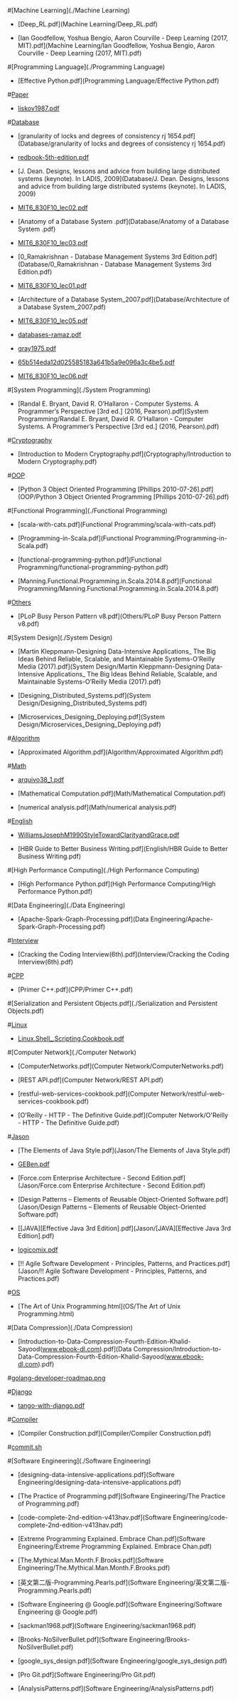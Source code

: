 #[Machine Learning](./Machine Learning)

- [Deep_RL.pdf](Machine Learning/Deep_RL.pdf)

- [Ian Goodfellow, Yoshua Bengio, Aaron Courville - Deep Learning (2017, MIT).pdf](Machine Learning/Ian Goodfellow, Yoshua Bengio, Aaron Courville - Deep Learning (2017, MIT).pdf)

#[Programming Language](./Programming Language)

- [Effective Python.pdf](Programming Language/Effective Python.pdf)

#[Paper](./Paper)

- [liskov1987.pdf](Paper/liskov1987.pdf)

#[Database](./Database)

- [granularity of locks and degrees of consistency rj 1654.pdf](Database/granularity of locks and degrees of consistency rj 1654.pdf)

- [redbook-5th-edition.pdf](Database/redbook-5th-edition.pdf)

- [J. Dean. Designs, lessons and advice from building large distributed systems (keynote). In LADIS, 2009](Database/J. Dean. Designs, lessons and advice from building large distributed systems (keynote). In LADIS, 2009)

- [MIT6_830F10_lec02.pdf](Database/MIT6_830F10_lec02.pdf)

- [Anatomy of a Database System .pdf](Database/Anatomy of a Database System .pdf)

- [MIT6_830F10_lec03.pdf](Database/MIT6_830F10_lec03.pdf)

- [0_Ramakrishnan - Database Management Systems 3rd Edition.pdf](Database/0_Ramakrishnan - Database Management Systems 3rd Edition.pdf)

- [MIT6_830F10_lec01.pdf](Database/MIT6_830F10_lec01.pdf)

- [Architecture of a Database System_2007.pdf](Database/Architecture of a Database System_2007.pdf)

- [MIT6_830F10_lec05.pdf](Database/MIT6_830F10_lec05.pdf)

- [databases-ramaz.pdf](Database/databases-ramaz.pdf)

- [gray1975.pdf](Database/gray1975.pdf)

- [65b514eda12d025585183a641b5a9e096a3c4be5.pdf](Database/65b514eda12d025585183a641b5a9e096a3c4be5.pdf)

- [MIT6_830F10_lec06.pdf](Database/MIT6_830F10_lec06.pdf)

#[System Programming](./System Programming)

- [Randal E. Bryant, David R. O’Hallaron - Computer Systems. A Programmer’s Perspective [3rd ed.] (2016, Pearson).pdf](System Programming/Randal E. Bryant, David R. O’Hallaron - Computer Systems. A Programmer’s Perspective [3rd ed.] (2016, Pearson).pdf)

#[Cryptography](./Cryptography)

- [Introduction to Modern Cryptography.pdf](Cryptography/Introduction to Modern Cryptography.pdf)

#[OOP](./OOP)

- [Python 3 Object Oriented Programming [Phillips 2010-07-26].pdf](OOP/Python 3 Object Oriented Programming [Phillips 2010-07-26].pdf)

#[Functional Programming](./Functional Programming)

- [scala-with-cats.pdf](Functional Programming/scala-with-cats.pdf)

- [Programming-in-Scala.pdf](Functional Programming/Programming-in-Scala.pdf)

- [functional-programming-python.pdf](Functional Programming/functional-programming-python.pdf)

- [Manning.Functional.Programming.in.Scala.2014.8.pdf](Functional Programming/Manning.Functional.Programming.in.Scala.2014.8.pdf)

#[Others](./Others)

- [PLoP Busy Person Pattern v8.pdf](Others/PLoP Busy Person Pattern v8.pdf)

#[System Design](./System Design)

- [Martin Kleppmann-Designing Data-Intensive Applications_ The Big Ideas Behind Reliable, Scalable, and Maintainable Systems-O’Reilly Media (2017).pdf](System Design/Martin Kleppmann-Designing Data-Intensive Applications_ The Big Ideas Behind Reliable, Scalable, and Maintainable Systems-O’Reilly Media (2017).pdf)

- [Designing_Distributed_Systems.pdf](System Design/Designing_Distributed_Systems.pdf)

- [Microservices_Designing_Deploying.pdf](System Design/Microservices_Designing_Deploying.pdf)

#[Algorithm](./Algorithm)

- [Approximated Algorithm.pdf](Algorithm/Approximated Algorithm.pdf)

#[Math](./Math)

- [arquivo38_1.pdf](Math/arquivo38_1.pdf)

- [Mathematical Computation.pdf](Math/Mathematical Computation.pdf)

- [numerical analysis.pdf](Math/numerical analysis.pdf)

#[English](./English)

- [WilliamsJosephM1990StyleTowardClarityandGrace.pdf](English/WilliamsJosephM1990StyleTowardClarityandGrace.pdf)

- [HBR Guide to Better Business Writing.pdf](English/HBR Guide to Better Business Writing.pdf)

#[High Performance Computing](./High Performance Computing)

- [High Performance Python.pdf](High Performance Computing/High Performance Python.pdf)

#[Data Engineering](./Data Engineering)

- [Apache-Spark-Graph-Processing.pdf](Data Engineering/Apache-Spark-Graph-Processing.pdf)

#[Interview](./Interview)

- [Cracking the Coding Interview(6th).pdf](Interview/Cracking the Coding Interview(6th).pdf)

#[CPP](./CPP)

- [Primer C++.pdf](CPP/Primer C++.pdf)

#[Serialization and Persistent Objects.pdf](./Serialization and Persistent Objects.pdf)

#[Linux](./Linux)

- [Linux.Shell_.Scripting.Cookbook.pdf](Linux/Linux.Shell_.Scripting.Cookbook.pdf)

#[Computer Network](./Computer Network)

- [ComputerNetworks.pdf](Computer Network/ComputerNetworks.pdf)

- [REST API.pdf](Computer Network/REST API.pdf)

- [restful-web-services-cookbook.pdf](Computer Network/restful-web-services-cookbook.pdf)

- [O'Reilly - HTTP - The Definitive Guide.pdf](Computer Network/O'Reilly - HTTP - The Definitive Guide.pdf)

#[Jason](./Jason)

- [The Elements of Java Style.pdf](Jason/The Elements of Java Style.pdf)

- [GEBen.pdf](Jason/GEBen.pdf)

- [Force.com Enterprise Architecture - Second Edition.pdf](Jason/Force.com Enterprise Architecture - Second Edition.pdf)

- [Design Patterns – Elements of Reusable Object-Oriented Software.pdf](Jason/Design Patterns – Elements of Reusable Object-Oriented Software.pdf)

- [[JAVA][Effective Java 3rd Edition].pdf](Jason/[JAVA][Effective Java 3rd Edition].pdf)

- [logicomix.pdf](Jason/logicomix.pdf)

- [!! Agile Software Development - Principles, Patterns, and Practices.pdf](Jason/!! Agile Software Development - Principles, Patterns, and Practices.pdf)

#[OS](./OS)

- [The Art of Unix Programming.html](OS/The Art of Unix Programming.html)

#[Data Compression](./Data Compression)

- [Introduction-to-Data-Compression-Fourth-Edition-Khalid-Sayood(www.ebook-dl.com).pdf](Data Compression/Introduction-to-Data-Compression-Fourth-Edition-Khalid-Sayood(www.ebook-dl.com).pdf)

#[golang-developer-roadmap.png](./golang-developer-roadmap.png)

#[Django](./Django)

- [tango-with-django.pdf](Django/tango-with-django.pdf)

#[Compiler](./Compiler)

- [Compiler Construction.pdf](Compiler/Compiler Construction.pdf)

#[commit.sh](./commit.sh)

#[Software Engineering](./Software Engineering)

- [designing-data-intensive-applications.pdf](Software Engineering/designing-data-intensive-applications.pdf)

- [The Practice of Programming.pdf](Software Engineering/The Practice of Programming.pdf)

- [code-complete-2nd-edition-v413hav.pdf](Software Engineering/code-complete-2nd-edition-v413hav.pdf)

- [Extreme Programming Explained. Embrace Chan.pdf](Software Engineering/Extreme Programming Explained. Embrace Chan.pdf)

- [The.Mythical.Man.Month.F.Brooks.pdf](Software Engineering/The.Mythical.Man.Month.F.Brooks.pdf)

- [英文第二版-Programming.Pearls.pdf](Software Engineering/英文第二版-Programming.Pearls.pdf)

- [Software Engineering @ Google.pdf](Software Engineering/Software Engineering @ Google.pdf)

- [sackman1968.pdf](Software Engineering/sackman1968.pdf)

- [Brooks-NoSilverBullet.pdf](Software Engineering/Brooks-NoSilverBullet.pdf)

- [google_sys_design.pdf](Software Engineering/google_sys_design.pdf)

- [Pro Git.pdf](Software Engineering/Pro Git.pdf)

- [AnalysisPatterns.pdf](Software Engineering/AnalysisPatterns.pdf)

